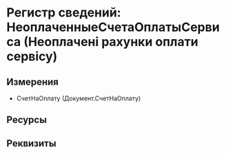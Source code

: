 ﻿# Регистр сведений: НеоплаченныеСчетаОплатыСервиса (Неоплачені рахунки оплати сервісу)

## Измерения

- СчетНаОплату (Документ.СчетНаОплату)

## Ресурсы


## Реквизиты


